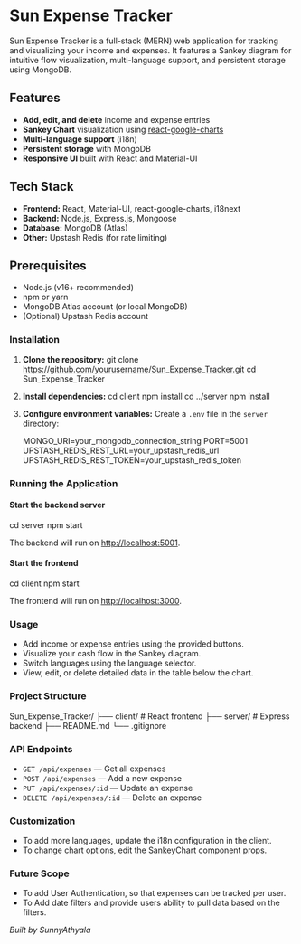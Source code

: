 # Sun Expense Tracker

Sun Expense Tracker is a full-stack (MERN) web application for tracking and visualizing your income and expenses. It features a Sankey diagram for intuitive flow visualization, multi-language support, and persistent storage using MongoDB.

## Features

- **Add, edit, and delete** income and expense entries
- **Sankey Chart** visualization using [react-google-charts](https://github.com/RakanNimer/react-google-charts)
- **Multi-language support** (i18n)
- **Persistent storage** with MongoDB
- **Responsive UI** built with React and Material-UI

## Tech Stack

- **Frontend:** React, Material-UI, react-google-charts, i18next
- **Backend:** Node.js, Express.js, Mongoose
- **Database:** MongoDB (Atlas)
- **Other:** Upstash Redis (for rate limiting)

## Prerequisites

- Node.js (v16+ recommended)
- npm or yarn
- MongoDB Atlas account (or local MongoDB)
- (Optional) Upstash Redis account

### Installation

1. **Clone the repository:**
   git clone https://github.com/yourusername/Sun_Expense_Tracker.git
   cd Sun_Expense_Tracker

2. **Install dependencies:**
   cd client
   npm install
   cd ../server
   npm install

3. **Configure environment variables:**
   Create a `.env` file in the `server` directory:

   MONGO_URI=your_mongodb_connection_string
   PORT=5001
   UPSTASH_REDIS_REST_URL=your_upstash_redis_url
   UPSTASH_REDIS_REST_TOKEN=your_upstash_redis_token


### Running the Application

#### Start the backend server

cd server
npm start

The backend will run on [http://localhost:5001](http://localhost:5001).

#### Start the frontend

cd client
npm start

The frontend will run on [http://localhost:3000](http://localhost:3000).

### Usage

- Add income or expense entries using the provided buttons.
- Visualize your cash flow in the Sankey diagram.
- Switch languages using the language selector.
- View, edit, or delete detailed data in the table below the chart.


### Project Structure

Sun_Expense_Tracker/
├── client/      # React frontend
├── server/      # Express backend
├── README.md
└── .gitignore


### API Endpoints

- `GET /api/expenses` — Get all expenses
- `POST /api/expenses` — Add a new expense
- `PUT /api/expenses/:id` — Update an expense
- `DELETE /api/expenses/:id` — Delete an expense


### Customization

- To add more languages, update the i18n configuration in the client.
- To change chart options, edit the SankeyChart component props.


### Future Scope

- To add User Authentication, so that expenses can be tracked per user.
- To Add date filters and provide users ability to pull data based on the filters.



*Built by SunnyAthyala*